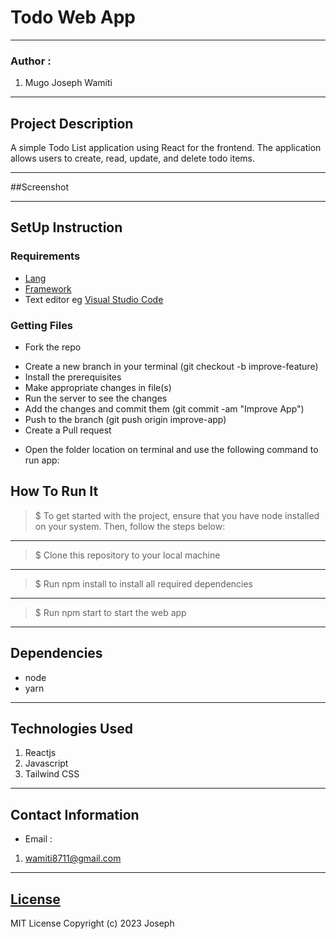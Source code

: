 # Todo Web App
*****
### Author :
1. Mugo Joseph Wamiti
****
## Project Description
A simple Todo List application using React for the frontend. The application allows users to create, read, update,
and delete todo items.
******
##Screenshot


*****
## SetUp Instruction
### Requirements
* [Lang](https://developer.mozilla.org/en-US/docs/Web/JavaScript)
* [Framework](https://legacy.reactjs.org/)
* Text editor eg [Visual Studio Code](https://code.visualstudio.com/download)


### Getting Files
* Fork the repo
- Create a new branch in your terminal (git checkout -b improve-feature)
- Install the prerequisites
- Make appropriate changes in file(s)
- Run the server to see the changes
- Add the changes and commit them (git commit -am "Improve App")
- Push to the branch (git push origin improve-app)
- Create a Pull request
* Open the folder location on terminal and use the following command to run app:

## How To Run It
>  $ To get started with the project, ensure that you have node installed on your system. Then, follow the steps below:
*****
> $ Clone this repository to your local machine
*****
> $ Run npm install to install all required dependencies
*****
> $ Run npm start to start the web app
*****
## Dependencies
- node
- yarn
*****
## Technologies Used
1. Reactjs
2. Javascript
3. Tailwind CSS
*****
## Contact Information
* Email : 
1. wamiti8711@gmail.com
*****
## [License](LICENSE)
MIT License
Copyright (c) 2023 Joseph

